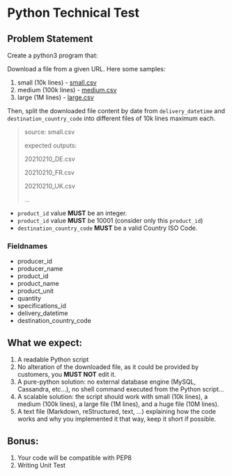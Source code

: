 # Python Technical Test

## Problem Statement

Create a python3 program that:

Download a file from a given URL.
Here some samples:
1. small (10k lines) - [small.csv](https://github.com/Connecting-Food/technical-test/raw/master/small.csv)
2. medium (100k lines) - [medium.csv](https://github.com/Connecting-Food/technical-test/raw/master/medium.csv)
3. large (1M lines) - [large.csv](https://github.com/Connecting-Food/technical-test/raw/master/large.csv)

Then, split the downloaded file content by date from `delivery_datetime` and `destination_country_code` into different files of 10k lines maximum each.

> source: small.csv
> 
> expected outputs:
> 
> 20210210_DE.csv
> 
> 20210210_FR.csv
> 
> 20210210_UK.csv
> 
> ...

- `product_id` value **MUST** be an integer.
- `product_id` value **MUST** be 10001 (consider only this `product_id`)
- `destination_country_code` **MUST** be a valid Country ISO Code.

### Fieldnames

- producer_id
- producer_name
- product_id
- product_name
- product_unit
- quantity
- specifications_id
- delivery_datetime
- destination_country_code

## What we expect:

1. A readable Python script
2. No alteration of the downloaded file, as it could be provided by customers, you **MUST NOT** edit it.
3. A pure-python solution: no external database engine (MySQL, Cassandra, etc...), no shell command executed from the Python script...
4. A scalable solution: the script should work with small (10k lines), a medium (100k lines), a large file (1M lines), and a huge file (10M lines).
5. A text file (Markdown, reStructured, text, ...)  explaining how the code works and why you implemented it that way, keep it short if possible.

## Bonus:

1. Your code will be compatible with PEP8
2. Writing Unit Test
